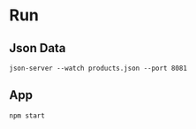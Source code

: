 # Run
## Json Data
```shell
json-server --watch products.json --port 8081
```

## App
```shell
npm start
```

